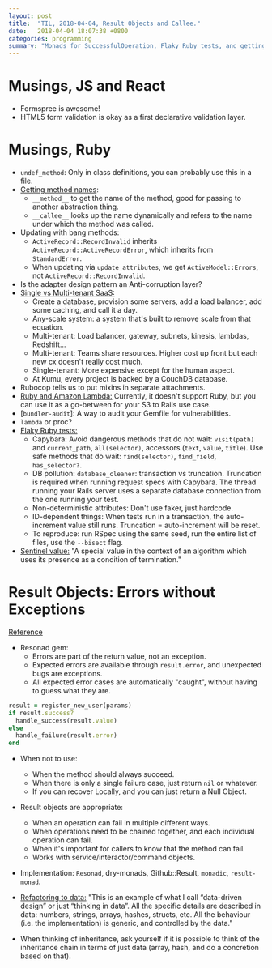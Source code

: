 ```yaml
---
layout: post
title:  "TIL, 2018-04-04, Result Objects and Callee."
date:   2018-04-04 18:07:38 +0800
categories: programming
summary: "Monads for SuccessfulOperation, Flaky Ruby tests, and getting method names."
---
```


# Musings, JS and React

- Formspree is awesome!
- HTML5 form validation is okay as a first declarative validation layer.

# Musings, Ruby

- `undef_method`: Only in class definitions, you can probably use this in a file.
- [Getting method names](https://stackoverflow.com/questions/35391160/difference-between-callee-and-method):
  - `__method__` to get the name of the method, good for passing to another abstraction thing.
  - `__callee__` looks up the name dynamically and refers to the name under which the method was called.
- Updating with bang methods:
  - `ActiveRecord::RecordInvalid` inherits `ActiveRecord::ActiveRecordError`, which inherits from `StandardError`.
  - When updating via `update_attributes`, we get `ActiveModel::Errors`, not `ActiveRecord::RecordInvalid`.
- Is the adapter design pattern an Anti-corruption layer?
- [Single vs Multi-tenant SaaS:](https://hackernoon.com/exploring-single-tenant-architectures-57c64e99eece)
  - Create a database, provision some servers, add a load balancer, add some caching, and call it a day.
  - Any-scale system: a system that's built to remove scale from that equation.
  - Multi-tenant: Load balancer, gateway, subnets, kinesis, lambdas, Redshift...
  - Multi-tenant: Teams share resources. Higher cost up front but each new cx doesn't really cost much.
  - Single-tenant: More expensive except for the human aspect.
  - At Kumu, every project is backed by a CouchDB database.
- Rubocop tells us to put mixins in separate attachments.
- [Ruby and Amazon Lambda:](https://stackoverflow.com/questions/29257411/running-ruby-on-rails-application-with-amazon-lambda) Currently, it doesn't support Ruby, but you can use it as a go-between for your S3 to Rails use case.
- [`bundler-audit`]: A way to audit your Gemfile for vulnerabilities.
- `lambda` or proc?
- [Flaky Ruby tests:](https://engineering.gusto.com/eliminating-flaky-ruby-tests/)
  - Capybara: Avoid dangerous methods that do not wait: `visit(path)` and `current_path`, `all(selector)`, accessors (`text`, `value`, `title`). Use safe methods that do wait: `find(selector)`, `find_field`, `has_selector?`.
  - DB pollution: `database_cleaner`: transaction vs truncation. Truncation is required when running request specs with Capybara. The thread running your Rails server uses a separate database connection from the one running your test.
  - Non-deterministic attributes: Don't use faker, just hardcode.
  - ID-dependent things: When tests run in a transaction, the auto-increment value still runs. Truncation = auto-increment will be reset.
  - To reproduce: run RSpec using the same seed, run the entire list of files, use the `--bisect` flag.
- [Sentinel value:](https://en.wikipedia.org/wiki/Sentinel_value) "A special value in the context of an algorithm which uses its presence as a condition of termination."

# Result Objects: Errors without Exceptions
[Reference](https://www.rubypigeon.com/posts/result-objects-errors-without-exceptions/)

- Resonad gem:
  - Errors are part of the return value, not an exception.
  - Expected errors are available through `result.error`, and unexpected bugs are exceptions.
  - All expected error cases are automatically "caught", without having to guess what they are.

``` ruby
result = register_new_user(params)
if result.success?
  handle_success(result.value)
else
  handle_failure(result.error)
end
```

- When not to use:
  - When the method should always succeed.
  - When there is only a single failure case, just return `nil` or whatever.
  - If you can recover Locally, and you can just return a Null Object.
- Result objects are appropriate:
  - When an operation can fail in multiple different ways.
  - When operations need to be chained together, and each individual operation can fail.
  - When it's important for callers to know that the method can fail.
  - Works with service/interactor/command objects.
- Implementation: `Resonad`, dry-monads, Github::Result, `monadic`, `result-monad`.

- [Refactoring to data:](https://www.rubypigeon.com/posts/refactoring-inheritance-composition-data/) "This is an example of what I call “data-driven design” or just “thinking in data”. All the specific details are described in data: numbers, strings, arrays, hashes, structs, etc. All the behaviour (i.e. the implementation) is generic, and controlled by the data."
- When thinking of inheritance, ask yourself if it is possible to think of the inheritance chain in terms of just data (array, hash, and do a concretion based on that).

